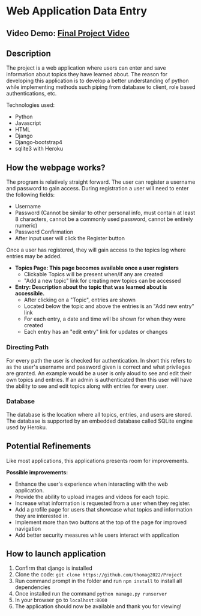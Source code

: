 # Web Application Data Entry

## Video Demo: [Final Project Video](https://www.youtube.com/watch?v=rsmm31qCk8w "Final Project Video")

## Description

The project is a web application where users can enter and save information about topics they have learned about. The reason for developing this application is to develop a better understanding of python while implementing methods such piping from database to client, role based authentications, etc.

Technologies used:

- Python
- Javascript
- HTML
- Django
- Django-bootstrap4
- sqlite3 with Heroku

## How the webpage works?

The program is relatively straight forward. The user can register a username and password to gain access. During registration a user will need to enter the following fields:

- Username
- Password (Cannot be similar to other personal info, must contain at least 8 characters, cannot be a commonly used password, cannot be entirely numeric)
- Password Confirmation
- After input user will click the Register button

Once a user has registered, they will gain access to the topics log where entries may be added.

- **Topics Page: This page becomes available once a user registers**
  - Clickable Topics will be present when/if any are created
  - "Add a new topic" link for creating new topics can be accessed
- **Entry: Description about the topic that was learned about is accessible.**
  - After clicking on a "Topic", entries are shown
  - Located below the topic and above the entries is an "Add new entry" link
  - For each entry, a date and time will be shown for when they were created
  - Each entry has an "edit entry" link for updates or changes

### Directing Path

For every path the user is checked for authentication. In short this refers to as the user's username and password given is correct and what privileges are granted. An example would be a user is only aloud to see and edit their own topics and entries. If an admin is authenticated then this user will have the ability to see and edit topics along with entries for every user.

### Database

The database is the location where all topics, entries, and users are stored. The database is supported by an embedded database called SQLite engine used by Heroku.

## Potential Refinements

Like most applications, this applications presents room for improvements.

**Possible improvements:**

- Enhance the user's experience when interacting with the web application.
- Provide the ability to upload images and videos for each topic.
- Increase what information is requested from a user when they register.
- Add a profile page for users that showcase what topics and information they are interested in.
- Implement more than two buttons at the top of the page for improved navigation
- Add better security measures while users interact with application

## How to launch application

1. Confirm that django is installed
2. Clone the code: `git clone https://github.com/thomag2022/Project`
3. Run command prompt in the folder and run `npm install` to install all dependencies
4. Once installed run the command `python manage.py runserver`
5. In your browser go to `localhost:8000`
6. The application should now be available and thank you for viewing!
